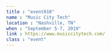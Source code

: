 ```yaml
---
title : "event010"
name : "Music City Tech"
location : "Nashville, TN"
when : "September 5-7, 2019"
link : https://www.musiccitytech.com/
class : "event"
---
```

